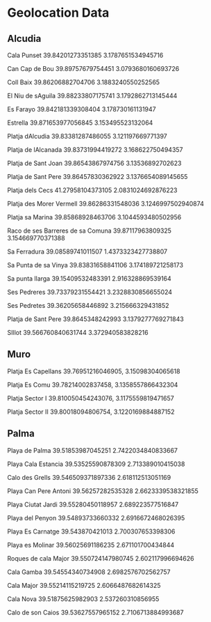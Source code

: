 # Geolocation Data

## Alcudia

Cala Punset
39.84201273351385
3.1787651534945716

Can Cap de Bou
39.89757679754451
3.0793680160693726

Coll Baix
39.86206882704706
3.1883240550252565

El Niu de sAguila
39.88233807175741
3.1792862713145444

Es Farayo
39.842181339308404
3.178730161131947

Estrella
39.871653977056845
3.153495523132064

Platja dAlcudia
39.83381287486055
3.121197669771397

Platja de lAlcanada
39.83731994419272
3.168622750494357

Platja de Sant Joan
39.86543867974756
3.13536892702623

Platja de Sant Pere
39.86457830362922
3.1376654089145655

Platja dels Cecs
41.27958104373105
2.0831024692876223

Platja des Morer Vermell
39.86286331548036
3.1246997502940874

Platja sa Marina
39.85868928463706
3.1044593480502956

Raco de ses Barreres de sa Comuna
39.87117963809325
3.154669770371388

Sa Ferradura
39.08589741011507
1.4373323427738807

Sa Punta de sa Vinya
39.83831658841106
3.174189721258173

Sa punta llarga
39.15409532483391
2.916328869539164

Ses Pedreres
39.73379231554421
3.2328830856655024

Ses Pedretes
39.36205658446892
3.215666329431852

Platja de Sant Pere
39.8645348242993
3.1379277769271843

SIllot
39.566760840631744
3.372940583828216

## Muro

Platja Es Capellans
39.76951216046905, 3.15098304065618

Platja Es Comu
39.78214002837458, 3.1358557866432304

Platja Sector I
39.810050454243076, 3.1175559819471657

Platja Sector II
39.80018094806754, 3.1220169884887152

## Palma

Playa de Palma
39.51853987045251
2.7422034840833667

Playa Cala Estancia
39.53525590878309
2.713389010415038

Calo des Grells
39.546509371897336
2.618112513051169

Playa Can Pere Antoni
39.56257282535328
2.6623339538321855

Playa Ciutat Jardi
39.55280450118957
2.689223577516847

Playa del Penyon
39.54893733660332
2.6916672468026395

Playa Es Carnatge
39.543870421013
2.700307653398306

Playa es Molinar
39.56025691186235
2.671101700434844

Roques de cala Major
39.550724147980745
2.602117996694626

Cala Gamba
39.54554340734908
2.6982576702562757

Cala Major
39.55214115219725
2.6066487682614325

Cala Nova
39.51875625982903
2.537260310856955

Calo de son Caios
39.53627557965152
2.7106713884993687
